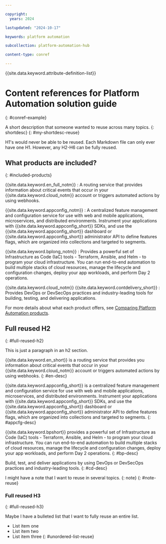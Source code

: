 ```yaml
---

copyright:
  years: 2024

lastupdated: "2024-10-17"

keywords: platform automation

subcollection: platform-automation-hub

content-type: conref

---
```


{{site.data.keyword.attribute-definition-list}}

# Content references for Platform Automation solution guide
{: #conref-example}

A short description that someone wanted to reuse across many topics.
{: shortdesc}
{: #my-shortdesc-reuse}

H1's would never be able to be reused. Each Markdown file can only ever have one H1. However, any H2-H6 can be fully reused.

## What products are included?
{: #included-products}

{{site.data.keyword.en_full_notm}}
:   A routing service that provides information about critical events that occur in your {{site.data.keyword.cloud_notm}} account or triggers automated actions by using webhooks.

{{site.data.keyword.appconfig_notm}}
:  A centralized feature management and configuration service for use with web and mobile applications, microservices, and distributed environments. Instrument your applications with {{site.data.keyword.appconfig_short}} SDKs, and use the {{site.data.keyword.appconfig_short}} dashboard or {{site.data.keyword.appconfig_short}} administrator API to define features flags, which are organized into collections and targeted to segments.

{{site.data.keyword.bplong_notm}}
:   Provides a powerful set of Infrastructure as Code (IaC) tools - Terraform, Ansible, and Helm - to program your cloud infrastructure. You can run end-to-end automation to build multiple stacks of cloud resources, manage the lifecycle and configuration changes, deploy your app workloads, and perform Day 2 operations.

{{site.data.keyword.cloud_notm}} {{site.data.keyword.contdelivery_short}}
:   Provides DevOps or DevSecOps practices and industry-leading tools for building, testing, and delivering applications.

For more details about what each product offers, see [Comparing Platform Automation products](/docs/platform-automation-hub?topic=platform-automation-hub-compare).

## Full reused H2
{: #full-reused-h2}

This is just a paragraph in an h2 section.

{{site.data.keyword.en_short}} is a routing service that provides you information about critical events that occur in your {{site.data.keyword.cloud_notm}} account or triggers automated actions by using webhooks.
{: #en-desc}

{{site.data.keyword.appconfig_short}} is a centralized feature management and configuration service for use with web and mobile applications, microservices, and distributed environments. Instrument your applications with {{site.data.keyword.appconfig_short}} SDKs, and use the {{site.data.keyword.appconfig_short}} dashboard or {{site.data.keyword.appconfig_short}} administrator API to define features flags, which are organized into collections and targeted to segments.
{: #appcfg-desc}

{{site.data.keyword.bpshort}} provides a powerful set of Infrastructure as Code (IaC) tools - Terraform, Ansible, and Helm - to program your cloud infrastructure. You can run end-to-end automation to build multiple stacks of cloud resources, manage the lifecycle and configuration changes, deploy your app workloads, and perform Day 2 operations.
{: #bp-desc}

Build, test, and deliver applications by using DevOps or DevSecOps practices and industry-leading tools.
{: #cd-desc}

I might have a note that I want to reuse in several topics.
{: note}
{: #note-reuse}

### Full reused H3
{: #full-reused-h3}

Maybe I have a bulleted list that I want to fully reuse an entire list.

- List item one
- List item two
- List item three
{: #unordered-list-reuse}
